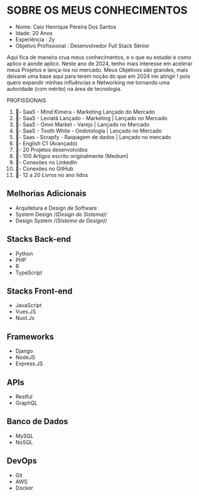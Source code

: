 # SOBRE OS MEUS CONHECIMENTOS 

- Nome: Caio Henrique Pereira Dos Santos
- Idade: 20 Anos
- Experiência : 2y
- Objetivo Profissional : Desenvolvedor Full Stack Sênior 

Aqui fica de maneira crua meus conhecimentos, e o que eu estudei e como aplico e aonde aplico. 
Neste ano de 2024, tenho mais interesse em acelerar meus Projetos e lança-los no mercado. Meus
Objetivos são grandes, mais deixarei uma base aqui para terem noção do que em 2024 irei atingir ! 
pois quero expandir minhas influências e Networking me tornando uma autoridade (com mérito) na 
área de tecnologia. 

PROFISSIONAIS
1. 🎯- SaaS - Mind Kimera - Marketing Lançado do Mercado
2. 🎯- SaaS - Leviatã Lançado - Marketing | Lançado no Mercado
3. 🎯- SaaS - Omni Market - Varejo | Lançado no Mercado 
4. 🎯- SaaS - Tooth White - Ondotologia | Lançado no Mercado
5. 🎯- Saas - Scrapfy - Raspagem de dados | Lançado no mercado
6. 🎯- English C1 (Avançado)
7. 🎯- 20 Projetos desenvolvidos 
8. 🎯- 100 Artigos escrito originalmente (Medium)
9. 🎯- Conexões no LinkedIn
10. 🎯- Conexões no GitHub
11. 🎯- 12 a 20 Livros no ano lidos 

## Melhorias Adicionais
- Arquitetura e Design de Software
- System Design /*(Design de Sistema)*/
- Design System /*(Sistema de Design)*/

## Stacks Back-end
- Python
- PHP
- R
- TypeScript

## Stacks Front-end
- JavaScript
- Vues.JS
- Nuxt.Js

## Frameworks
- Django
- NodeJS
- Express.JS

## APIs
- Restful
- GraphQL

## Banco de Dados
- MySQL
- NoSQL

## DevOps 
- Git
- AWS 
- Docker
